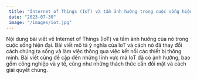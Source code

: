 ```yaml
---
 title: "Internet of Things (IoT) và tầm ảnh hưởng trong cuộc sống hiện đại"
 date: "2023-07-30"
 image: "/images/iot.jpg"
---
```

Nội dung bài viết về Internet of Things (IoT) và tầm ảnh hưởng của nó trong cuộc sống hiện đại. Bài viết mô tả ý nghĩa của IoT và cách nó đã thay đổi cách chúng ta sống và làm việc thông qua việc kết nối các thiết bị thông minh. Bài viết cũng đề cập đến những lĩnh vực mà IoT đã có ảnh hưởng, bao gồm công nghiệp và y tế, cũng như những thách thức cần đối mặt và cách giải quyết chúng.